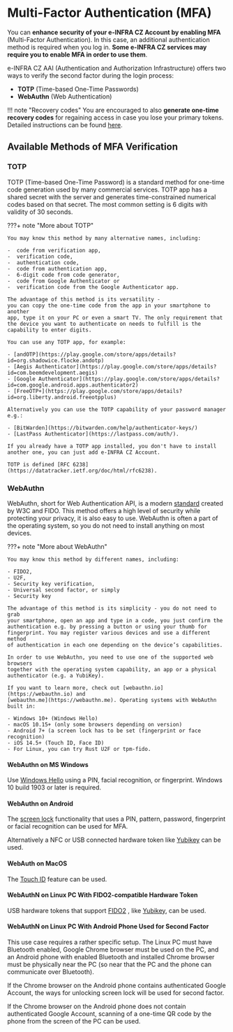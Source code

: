 # Multi-Factor Authentication (MFA)

You can **enhance security of your e-INFRA CZ Account by enabling MFA** 
(Multi-Factor Authentication). In this case, an additional authentication 
method is required when you log in. **Some e-INFRA CZ services may require 
you to enable MFA in order to use them**.

e-INFRA CZ AAI (Authentication and Authorization Infrastructure) offers two 
ways to verify the second factor during the login process:

- **TOTP** (Time-based One-Time Passwords)
- **WebAuthn** (Web Authentication)

!!! note "Recovery codes"
    You are encouraged to also **generate one-time recovery codes** for 
    regaining access in case you lose your primary tokens. Detailed 
    instructions can be found [here](./setup.md#recovery-codes).

## Available Methods of MFA Verification

### TOTP

TOTP (Time-based One-Time Password) is a standard method for one-time code 
generation used by many commercial services. TOTP app has a shared secret with 
the server and generates time-constrained numerical codes based on that 
secret. The most common setting is 6 digits with validity of 30 seconds.

???+ note "More about TOTP"

    You may know this method by many alternative names, including:

    -  code from verification app,
    -  verification code, 
    -  authentication code,
    -  code from authentication app,
    -  6-digit code from code generator,
    -  code from Google Authenticator or
    -  verification code from the Google Authenticator app.

    The advantage of this method is its versatility -
    you can copy the one-time code from the app in your smartphone to another
    app, type it on your PC or even a smart TV. The only requirement that 
    the device you want to authenticate on needs to fulfill is the 
    capability to enter digits.

    You can use any TOTP app, for example:

    - [andOTP](https://play.google.com/store/apps/details?id=org.shadowice.flocke.andotp)
    - [Aegis Authenticator](https://play.google.com/store/apps/details?id=com.beemdevelopment.aegis)
    - [Google Authenticator](https://play.google.com/store/apps/details?id=com.google.android.apps.authenticator2)
    - [FreeOTP+](https://play.google.com/store/apps/details?id=org.liberty.android.freeotpplus)

    Alternatively you can use the TOTP capability of your password manager 
    e.g.:

    - [BitWarden](https://bitwarden.com/help/authenticator-keys/) 
    - [LastPass Authenticator](https://lastpass.com/auth/).

    If you already have a TOTP app installed, you don't have to install 
    another one, you can just add e-INFRA CZ Account.

    TOTP is defined [RFC 6238](https://datatracker.ietf.org/doc/html/rfc6238).

### WebAuthn

WebAuthn, short for Web Authentication API, is a modern [standard](https://w3c.github.io/webauthn/)
created by W3C and FIDO. This method offers a high level of security while 
protecting your privacy, it is also easy to use. WebAuthn is often a part of 
the operating system, so you do not need to install anything on most devices.

???+ note "More about WebAuthn"

    You may know this method by different names, including:

    - FIDO2,
    - U2F,
    - Security key verification,
    - Universal second factor, or simply
    - Security key

    The advantage of this method is its simplicity - you do not need to grab 
    your smartphone, open an app and type in a code, you just confirm the 
    authentication e.g. by pressing a button or using your thumb for 
    fingerprint. You may register various devices and use a different method 
    of authentication in each one depending on the device’s capabilities.

    In order to use WebAuthn, you need to use one of the supported web browsers 
    together with the operating system capability, an app or a physical 
    authenticator (e.g. a YubiKey).

    If you want to learn more, check out [webauthn.io](https://webauthn.io) and 
    [webauthn.me](https://webauthn.me). Operating systems with WebAuthn 
    built in:

    - Windows 10+ (Windows Hello)
    - macOS 10.15+ (only some browsers depending on version)
    - Android 7+ (a screen lock has to be set (fingerprint or face recognition)
    - iOS 14.5+ (Touch ID, Face ID)
    - For Linux, you can try Rust U2F or tpm-fido.

#### WebAuthn on MS Windows

Use [Windows Hello](https://support.microsoft.com/en-us/windows/learn-about-windows-hello-and-set-it-up-dae28983-8242-bb2a-d3d1-87c9d265a5f0)
using a PIN, facial recognition, or fingerprint. Windows 10 build 1903 or 
later is required.

#### WebAuthn on Android

The [screen lock](https://support.google.com/android/answer/9079129?hl=en) 
functionality that uses a PIN, pattern, password, fingerprint or facial 
recognition can be used for MFA.

Alternatively a NFC or USB connected hardware token like [Yubikey](https://www.yubico.com/authentication-standards/fido2/) 
can be used.

#### WebAuth on MacOS

The [Touch ID](https://support.apple.com/en-in/guide/mac-help/mchl16fbf90a/mac) 
feature can be used.

#### WebAuthN on Linux PC With FIDO2-compatible Hardware Token

USB hardware tokens that support [FIDO2](https://en.wikipedia.org/wiki/FIDO2_Project)
, like [Yubikey](https://www.yubico.com/authentication-standards/fido2/), 
can be used.

#### WebAuthN on Linux PC With Android Phone Used for Second Factor

This use case requires a rather specific setup. The Linux PC must have 
Bluetooth enabled, Google Chrome browser must be used on the PC, and an 
Android phone with enabled Bluetooth and installed Chrome browser must be 
physically near the PC (so near that the PC and the phone can communicate 
over Bluetooth).

If the Chrome browser on the Android phone contains authenticated Google 
Account, the ways for unlocking screen lock will be used for second factor.

If the Chrome browser on the Android phone does not contain authenticated 
Google Account, scanning of a one-time QR code by the phone from the screen 
of the PC can be used.
